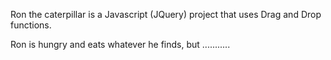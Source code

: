 Ron the caterpillar is a Javascript (JQuery) project that uses Drag and Drop functions.

Ron is hungry and eats whatever he finds, but ...........